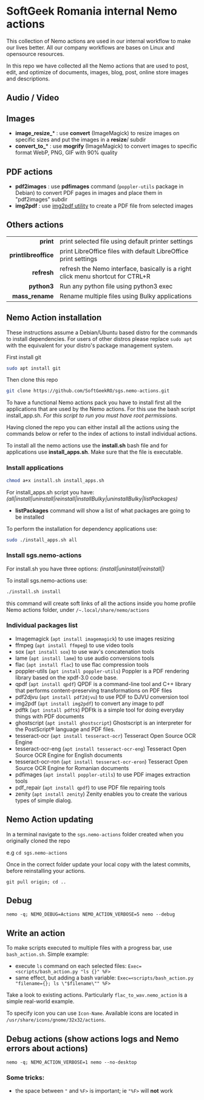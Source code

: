 # SoftGeek Romania internal Nemo actions

This collection of Nemo actions are used in our internal workflow to make our
lives better.
All our company workflows are bases on Linux and opensource resources.

In this repo we have collected all the Nemo actions that are used to post, edit,
and optimize of documents, images, blog, post, online store images and
descriptions.

## Audio / Video

## Images
* **image_resize_*** : use **convert** (ImageMagick) to resize images on specific sizes and put the images in a **resize**/ subdir
* **convert_to_*** : use **mogrify** (ImageMagick) to convert images to specific format WebP, PNG, GIF with 90% quality

## PDF actions
* **pdf2images** : use **pdfimages** command (`poppler-utils` package in Debian) to convert PDF pages in images and place them in "pdf2images" subdir
* **img2pdf** : use [img2pdf utility](https://pypi.org/project/img2pdf/) to create a PDF file from selected images


## Others actions
|                      |                                                                                 |
|---------------------:|:--------------------------------------------------------------------------------|
|            **print** | print selected file using default printer settings                              |
| **printlibreoffice** | print LibreOffice files with default LibreOffice print settings                 |
|          **refresh** | refresh the Nemo interface, basically is a right click menu shortcut for CTRL+R |
|          **python3** | Run any python file using python3 exec                                          |
|      **mass_rename** | Rename multiple files using Bulky applications                                  |


## Nemo Action installation

These instructions assume a Debian/Ubuntu based distro for the commands to
install dependencies. For users of other distros please replace `sudo apt`
with the equivalent for your distro's package management system.

First install git

```bash
sudo apt install git
```

Then clone this repo

```bash
git clone https://github.com/SoftGeekRO/sgs.nemo-actions.git
```

To have a functional Nemo actions pack you have to install first all the
applications that are used by the Nemo actions. For this use the bash
script install_app.sh. _For this script to run you must have root permissions_.

Having cloned the repo you can either install all the actions using the
commands below or refer to the index of actions to install individual actions.

To install all the nemo actions use the **install.sh** bash file and for
applications use **install_apps.sh**. Make sure that the
file is executable.

### Install applications
```bash
chmod a+x install.sh install_apps.sh
```
For install_apps.sh script you have:
_(all|install|uninstall|reinstall|installBulky|uninstallBulky|listPackages)_

* **listPackages** command will show a list of what packages are going to be installed

To perform the installation for dependency applications use:

```bash
sudo ./install_apps.sh all
```

### Install sgs.nemo-actions

For install.sh you have three options:
_(install|uninstall|reinstall|)_

To install sgs.nemo-actions use:
```bash
./install.sh install
```
this command will create soft links of all the actions inside you home profile Nemo
actions folder, under `/~.local/share/nemo/actions`

### Individual packages list

  - Imagemagick (`apt install imagemagick`) to use images resizing
  - ffmpeg (`apt install ffmpeg`) to use video tools
  - sox (`apt install sox`) to use wav's concatenation tools
  - lame (`apt install lame`) to use audio conversions tools
  - flac (`apt install flac`) to use flac compression tools
  - poppler-utils (`apt install poppler-utils`) Poppler is a PDF rendering library based on the xpdf-3.0 code base.
  - qpdf (`apt install qpdf`) QPDF is a command-line tool and C++ library that performs content-preserving transformations on PDF files
  - pdf2djvu (`apt install pdf2djvu`) to use PDF to DJVU conversion tool
  - img2pdf (`apt install img2pdf`) to convert any image to pdf
  - pdftk (`apt install pdftk`) PDFtk is a simple tool for doing everyday things with PDF documents
  - ghostscript (`apt install ghostscript`) Ghostscript is an interpreter for the PostScript®  language and PDF files.
  - tesseract-ocr (`apt install tesseract-ocr`) Tesseract Open Source OCR Engine
  - tesseract-ocr-eng (`apt install tesseract-ocr-eng`) Tesseract Open Source OCR Engine for English documents
  - tesseract-ocr-ron (`apt install tesseract-ocr-eron`) Tesseract Open Source OCR Engine for Romanian documents
  - pdfimages (`apt install poppler-utils`) to use PDF images extraction tools
  - pdf_repair (`apt install qpdf`) to use PDF file repairing tools
  - zenity (`apt install zenity`) Zenity enables you to create the various types of simple dialog.

## Nemo Action updating

In a terminal navigate to the `sgs.nemo-actions` folder created when you
originally cloned the repo

e.g `cd sgs.nemo-actions`

Once in the correct folder update your local copy with the latest commits,
before reinstalling your actions.

`git pull origin; cd ..`

## Debug

`nemo -q; NEMO_DEBUG=Actions NEMO_ACTION_VERBOSE=5 nemo --debug`

## Write an action

To make scripts executed to multiple files with a progress bar,
use `bash_action.sh`. Simple example:
  - execute `ls` command on each selected files:
    `Exec=<scripts/bash_action.py "ls {}" %F>`
  - same effect, but adding a bash variable:
    `Exec=<scripts/bash_action.py "filename={}; ls \"$filename\"" %F>`

Take a look to existing actions. Particularly `flac_to_wav.nemo_action` is a simple real-world example.

To specify icon you can use `Icon-Name`. Available icons are located in `/usr/share/icons/gnome/32x32/actions`.

## Debug actions (show actions logs and Nemo errors about actions)

```
nemo -q; NEMO_ACTION_VERBOSE=1 nemo --no-desktop
```

### Some tricks:
- the space between `"` and `%F>` is important; ie `"%F>` will **not** work